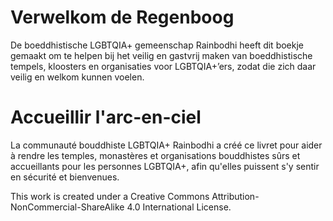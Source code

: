 # Verwelkom de Regenboog

De boeddhistische LGBTQIA+ gemeenschap Rainbodhi heeft dit boekje gemaakt om te helpen bij het veilig en gastvrij maken van boeddhistische tempels, kloosters en organisaties voor LGBTQIA+’ers, zodat die zich daar veilig en welkom kunnen voelen.

# Accueillir l'arc-en-ciel

La communauté bouddhiste LGBTQIA+ Rainbodhi a créé ce livret pour aider à rendre les temples, monastères et organisations bouddhistes sûrs et accueillants pour les personnes LGBTQIA+, afin qu'elles puissent s'y sentir en sécurité et bienvenues.

This work is created under a Creative Commons Attribution-NonCommercial-ShareAlike 4.0 International License.

